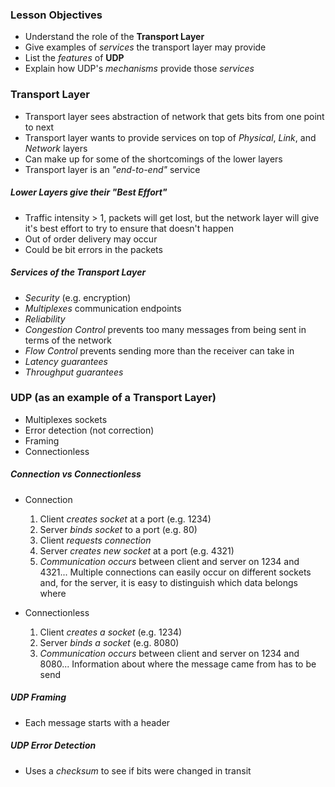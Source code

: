 ### Lesson Objectives
  * Understand the role of the __Transport Layer__
  * Give examples of _services_ the transport layer may provide
  * List the _features_ of __UDP__
  * Explain how UDP's _mechanisms_ provide those _services_

### Transport Layer
  * Transport layer sees abstraction of network that gets bits from one point to
    next
  * Transport layer wants to provide services on top of _Physical_, _Link_, and
    _Network_ layers
  * Can make up for some of the shortcomings of the lower layers
  * Transport layer is an _"end-to-end"_ service

##### Lower Layers give their "Best Effort"
  * Traffic intensity > 1, packets will get lost, but the network layer will
    give it's best effort to try to ensure that doesn't happen
  * Out of order delivery may occur
  * Could be bit errors in the packets

##### Services of the Transport Layer
  * _Security_ (e.g. encryption)
  * _Multiplexes_ communication endpoints
  * _Reliability_
  * _Congestion Control_ prevents too many messages from being sent in terms of
    the network
  * _Flow Control_ prevents sending more than the receiver can take in
  * _Latency guarantees_
  * _Throughput guarantees_

### UDP (as an example of a Transport Layer)
  * Multiplexes sockets
  * Error detection (not correction)
  * Framing
  * Connectionless

##### Connection vs Connectionless
  * Connection
    1. Client _creates socket_ at a port (e.g. 1234)
    2. Server _binds socket_ to a port (e.g. 80)
    3. Client _requests connection_
    4. Server _creates new socket_ at a port (e.g. 4321)
    5. _Communication occurs_ between client and server on 1234 and 4321...
       Multiple connections can easily occur on different sockets and, for the
       server, it is easy to distinguish which data belongs where

  * Connectionless
    1. Client _creates a socket_ (e.g. 1234)
    2. Server _binds a socket_ (e.g. 8080)
    3. _Communication occurs_ between client and server on 1234 and 8080...
       Information about where the message came from has to be send

##### UDP Framing
  * Each message starts with a header

##### UDP Error Detection
  * Uses a _checksum_ to see if bits were changed in transit

